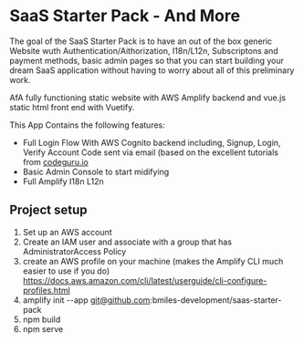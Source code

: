 # SaaS Starter Pack - And More
The goal of the SaaS Starter Pack is to have an out of the box generic Website wuth Authentication/Aithorization, I18n/L12n, Subscriptons and payment methods, basic admin pages so that you can start building your dream SaaS application without having to worry about all of this preliminary work.

AfA fully functioning static website with AWS Amplify backend and vue.js static html front end with Vuetify.

This App Contains the following features:
* Full Login Flow With AWS Cognito backend including, Signup, Login, Verify Account Code sent via email (based on the excellent tutorials from [codeguru.io](https://www.youtube.com/results?search_query=codeguru.io)
* Basic Admin Console to start midifying
* Full Amplify I18n L12n

## Project setup

1. Set up an AWS account
2. Create an IAM user and associate with a group that has AdministratorAccess Policy
3. create an AWS profile on your machine (makes the Amplify CLI much easier to use if you do) https://docs.aws.amazon.com/cli/latest/userguide/cli-configure-profiles.html
4. amplify init --app git@github.com:bmiles-development/saas-starter-pack
5. npm build
6. npm serve

